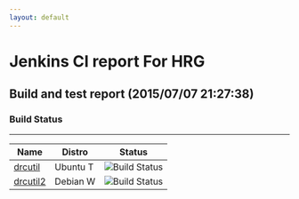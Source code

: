 ```yaml
---
layout: default
---
```

# Jenkins CI report For HRG
## Build and test report (2015/07/07 21:27:38)
### Build Status
___
  
|Name|Distro|Status|
|---|---|---|
|[drcutil](http://jenkinshrg.github.io/drcutil)|<span class='badge'>Ubuntu T</span>|![Build Status](http://jenkinshrg.github.io/drcutil/badge.svg)|
|[drcutil2](http://jenkinshrg.github.io/drcutil2)|<span class='badge'>Debian W</span>|![Build Status](http://jenkinshrg.github.io/drcutil2/badge.svg)|
